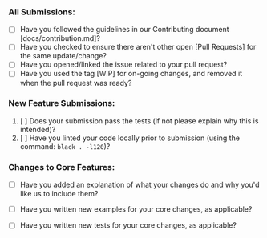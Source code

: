 ### All Submissions:

* [ ] Have you followed the guidelines in our Contributing document [docs/contribution.md]?
* [ ] Have you checked to ensure there aren't other open [Pull Requests] for the same update/change?
* [ ] Have you opened/linked the issue related to your pull request?
* [ ] Have you used the tag [WIP] for on-going changes, and removed it when the pull request was ready?

### New Feature Submissions:

1. [ ] Does your submission pass the tests (if not please explain why this is intended)?
2. [ ] Have you linted your code locally prior to submission (using the command: `black . -l120`)?

### Changes to Core Features:

* [ ] Have you added an explanation of what your changes do and why you'd like us to include them?
* [ ] Have you written new examples for your core changes, as applicable?
* [ ] Have you written new tests for your core changes, as applicable?

